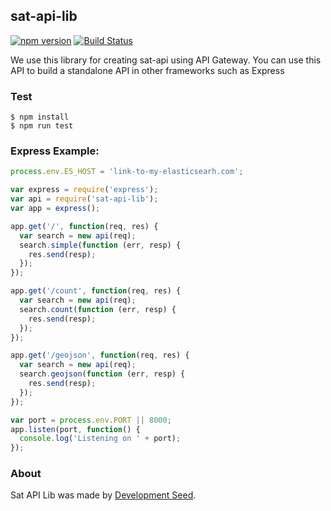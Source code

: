 ## sat-api-lib

[![npm version](https://badge.fury.io/js/sat-api-lib.svg)](http://badge.fury.io/js/sat-api-lib)
[![Build Status](https://travis-ci.org/sat-utils/sat-api-lib.svg?branch=master)](https://travis-ci.org/sat-utils/sat-api-lib)

We use this library for creating sat-api using API Gateway. You can use this API to build a standalone API in other frameworks such as Express

### Test

    $ npm install
    $ npm run test

### Express Example:

```js
process.env.ES_HOST = 'link-to-my-elasticsearh.com';

var express = require('express');
var api = require('sat-api-lib');
var app = express();

app.get('/', function(req, res) {
  var search = new api(req);
  search.simple(function (err, resp) {
    res.send(resp);
  });
});

app.get('/count', function(req, res) {
  var search = new api(req);
  search.count(function (err, resp) {
    res.send(resp);
  });
});

app.get('/geojson', function(req, res) {
  var search = new api(req);
  search.geojson(function (err, resp) {
    res.send(resp);
  });
});

var port = process.env.PORT || 8000;
app.listen(port, function() {
  console.log('Listening on ' + port);
});
```

### About
Sat API Lib was made by [Development Seed](http://developmentseed.org).